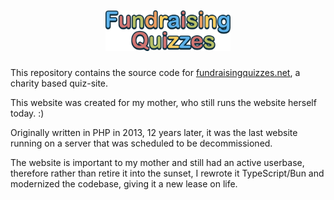 ## <p align="center"><img width="200px" src="static/images/logo.svg"></p>

This repository contains the source code for [fundraisingquizzes.net](https://www.fundraisingquizzes.net), a charity based quiz-site.

This website was created for my mother, who still runs the website herself today. :)

Originally written in PHP in 2013, 12 years later, it was the last website running on a server that was scheduled to be decommissioned.

The website is important to my mother and still had an active userbase, therefore rather than retire it into the sunset, I rewrote it TypeScript/Bun and modernized the codebase, giving it a new lease on life.